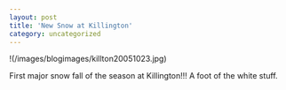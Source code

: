 ```yaml
---
layout: post
title: 'New Snow at Killington'
category: uncategorized
---
```


!(/images/blogimages/killton20051023.jpg)

First major snow fall of the season at Killington!!!  A foot of the white stuff.
